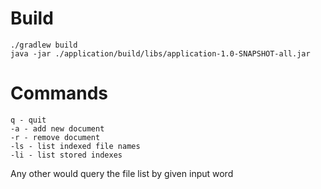 # Build

```declarative
./gradlew build
java -jar ./application/build/libs/application-1.0-SNAPSHOT-all.jar
```

# Commands

```declarative
q - quit
-a - add new document
-r - remove document
-ls - list indexed file names
-li - list stored indexes
```

Any other would query the file list by given input word